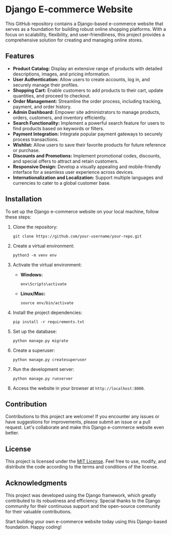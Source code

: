 # Django E-commerce Website

This GitHub repository contains a Django-based e-commerce website that serves as a foundation for building robust online shopping platforms. With a focus on scalability, flexibility, and user-friendliness, this project provides a comprehensive solution for creating and managing online stores.

## Features

- **Product Catalog:** Display an extensive range of products with detailed descriptions, images, and pricing information.
- **User Authentication:** Allow users to create accounts, log in, and securely manage their profiles.
- **Shopping Cart:** Enable customers to add products to their cart, update quantities, and proceed to checkout.
- **Order Management:** Streamline the order process, including tracking, payment, and order history.
- **Admin Dashboard:** Empower site administrators to manage products, orders, customers, and inventory efficiently.
- **Search Functionality:** Implement a powerful search feature for users to find products based on keywords or filters.
- **Payment Integration:** Integrate popular payment gateways to securely process transactions.
- **Wishlist:** Allow users to save their favorite products for future reference or purchase.
- **Discounts and Promotions:** Implement promotional codes, discounts, and special offers to attract and retain customers.
- **Responsive Design:** Develop a visually appealing and mobile-friendly interface for a seamless user experience across devices.
- **Internationalization and Localization:** Support multiple languages and currencies to cater to a global customer base.

## Installation

To set up the Django e-commerce website on your local machine, follow these steps:

1. Clone the repository:

   ```
   git clone https://github.com/your-username/your-repo.git
   ```

2. Create a virtual environment:

   ```
   python3 -m venv env
   ```

3. Activate the virtual environment:

   - **Windows:**

     ```
     env\Scripts\activate
     ```

   - **Linux/Mac:**

     ```
     source env/bin/activate
     ```

4. Install the project dependencies:

   ```
   pip install -r requirements.txt
   ```

5. Set up the database:

   ```
   python manage.py migrate
   ```

6. Create a superuser:

   ```
   python manage.py createsuperuser
   ```

7. Run the development server:

   ```
   python manage.py runserver
   ```

8. Access the website in your browser at `http://localhost:8000`.

## Contribution

Contributions to this project are welcome! If you encounter any issues or have suggestions for improvements, please submit an issue or a pull request. Let's collaborate and make this Django e-commerce website even better.

## License

This project is licensed under the [MIT License](https://opensource.org/licenses/MIT). Feel free to use, modify, and distribute the code according to the terms and conditions of the license.

## Acknowledgments

This project was developed using the Django framework, which greatly contributed to its robustness and efficiency. Special thanks to the Django community for their continuous support and the open-source community for their valuable contributions.

Start building your own e-commerce website today using this Django-based foundation. Happy coding!

